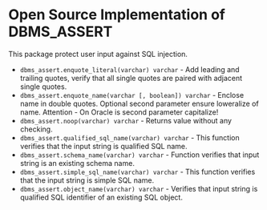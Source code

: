 # Open Source Implementation of DBMS\_ASSERT

This package protect user input against SQL injection.

* `dbms_assert.enquote_literal(varchar) varchar` - Add leading and trailing quotes, verify that all single quotes are paired with adjacent single quotes.
* `dbms_assert.enquote_name(varchar [, boolean]) varchar` - Enclose name in double quotes. Optional second parameter ensure loweralize of name. Attention - On Oracle is second parameter capitalize!
* `dbms_assert.noop(varchar) varchar` - Returns value without any checking.
* `dbms_assert.qualified_sql_name(varchar) varchar` - This function verifies that the input string is qualified SQL name.
* `dbms_assert.schema_name(varchar) varchar` - Function verifies that input string is an existing schema name.
* `dbms_assert.simple_sql_name(varchar) varchar` - This function verifies that the input string is simple SQL name.
* `dbms_assert.object_name(varchar) varchar` - Verifies that input string is qualified SQL identifier of an existing SQL object.

